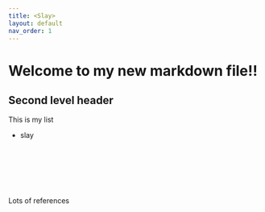 ```yaml
---
title: <Slay>
layout: default
nav_order: 1
---
```


# Welcome to my new markdown file!!
## Second level header 
This is my list 
- slay
<br> 
<br> 
<br> 
<br> 
<br> 

Lots of references
